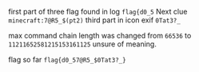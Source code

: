 first part of three flag found in log `flag{d0_5`
Next clue `minecraft:7@R5_$(pt2)`
third part in icon exif `0Tat3?_`


max command chain length was changed from `66536` to `11211652581215153161125` unsure of meaning.

flag so far `flag{d0_57@R5_$0Tat3?_}`